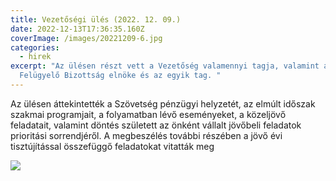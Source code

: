 ```yaml
---
title: Vezetőségi ülés (2022. 12. 09.)
date: 2022-12-13T17:36:35.160Z
coverImage: /images/20221209-6.jpg
categories:
  - hirek
excerpt: "Az ülésen részt vett a Vezetőség valamennyi tagja, valamint a
  Felügyelő Bizottság elnöke és az egyik tag. "
---
```

Az ülésen áttekintették a Szövetség pénzügyi helyzetét, az elmúlt időszak szakmai programjait, a folyamatban lévő eseményeket, a közeljövő feladatait, valamint döntés született az önként vállalt jövőbeli feladatok prioritási sorrendjéről. A megbeszélés további részében a jövő évi tisztújítással összefüggő feladatokat vitatták meg

![](/images/20221209-7.jpg)